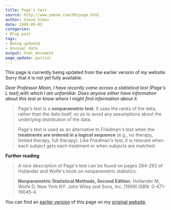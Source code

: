 ```yaml
---
title: Page's test
source: http://www.pmean.com/99/page.html
author: Steve Simon
date: 1999-09-03
categories:
- Blog post
tags:
- Being updated
- Unusual data
output: html_document
page_update: partial
---
```


This page is currently being updated from the earlier version of my website. Sorry that it is not yet fully available.

*Dear Professor Mean, I have recently come across a statistical test
(Page's L test),with which I am unfamiliar. Does anyone either have
information about this test or know where I might find information about
it.*

> Page's test is a **nonparametric test**. It uses the ranks of the
> data, rather than the data itself, so as to avoid any assumptions
> about the underlying distribution of the data.
>
> Page's test is used as an alternative to Friedman's test when the
> **treatments are ordered in a logical sequence** (e.g., no therapy,
> limited therapy, full therapy). Like Friedman's test, it is relevant
> when each subject gets each treatment or when subjects are matched.

**Further reading**

> A nice description of Page's test can be found on pages 284-292 of
> Hollander and Wolfe's book on nonparametric statistics.
>
> **Nonparametric Statistical Methods, Second Edition.** Hollander M,
> Wolfe D. New York NY: John Wiley and Sons, Inc. (1999) ISBN:
> 0-471-19045-4.

You can find an [earlier version][sim1] of this page on my [original website][sim2].

[sim1]: http://www.pmean.com/99/page.html
[sim2]: http://www.pmean.com/original_site.html
